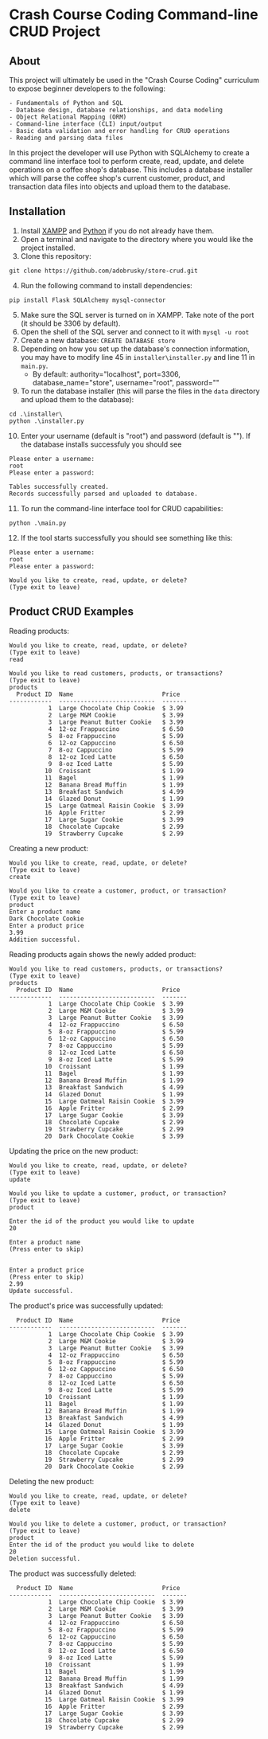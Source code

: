 # Crash Course Coding Command-line CRUD Project

## About

This project will ultimately be used in the "Crash Course Coding" curriculum to expose beginner developers to the following:

    - Fundamentals of Python and SQL
    - Database design, database relationships, and data modeling
    - Object Relational Mapping (ORM)
    - Command-line interface (CLI) input/output
    - Basic data validation and error handling for CRUD operations
    - Reading and parsing data files

In this project the developer will use Python with SQLAlchemy to create a command line interface tool to perform create, read, update, and delete operations on a coffee shop's database. This includes a database installer which will parse the coffee shop's current customer, product, and transaction data files into objects and upload them to the database.

## Installation

1. Install [XAMPP](https://www.apachefriends.org/download.html) and [Python](https://www.python.org/downloads/) if you do not already have them.
2. Open a terminal and navigate to the directory where you would like the project installed. 
3. Clone this repository: 
```
git clone https://github.com/adobrusky/store-crud.git
```
4. Run the following command to install dependencies:
```
pip install Flask SQLAlchemy mysql-connector
```
5. Make sure the SQL server is turned on in XAMPP. Take note of the port (it should be 3306 by default).
6. Open the shell of the SQL server and connect to it with `mysql -u root`
7. Create a new database: `CREATE DATABASE store`
8. Depending on how you set up the database's connection information, you may have to modify line 45 in `installer\installer.py` and line 11 in `main.py`. 
    - By default: authority="localhost", port=3306, database_name="store", username="root", password=""
9. To run the database installer (this will parse the files in the `data` directory and upload them to the database):
```
cd .\installer\
python .\installer.py
```
10. Enter your username (default is "root") and password (default is ""). If the database installs successfuly you should see
```
Please enter a username:
root
Please enter a password:

Tables successfully created.
Records successfully parsed and uploaded to database.
```
11. To run the command-line interface tool for CRUD capabilities:
```
python .\main.py
```
12. If the tool starts successfully you should see something like this:
```
Please enter a username:
root
Please enter a password:

Would you like to create, read, update, or delete?
(Type exit to leave)
```

## Product CRUD Examples

Reading products:
```
Would you like to create, read, update, or delete?
(Type exit to leave)
read

Would you like to read customers, products, or transactions?
(Type exit to leave)
products
  Product ID  Name                         Price
------------  ---------------------------  -------
           1  Large Chocolate Chip Cookie  $ 3.99
           2  Large M&M Cookie             $ 3.99
           3  Large Peanut Butter Cookie   $ 3.99
           4  12-oz Frappuccino            $ 6.50
           5  8-oz Frappuccino             $ 5.99
           6  12-oz Cappuccino             $ 6.50
           7  8-oz Cappuccino              $ 5.99
           8  12-oz Iced Latte             $ 6.50
           9  8-oz Iced Latte              $ 5.99
          10  Croissant                    $ 1.99
          11  Bagel                        $ 1.99
          12  Banana Bread Muffin          $ 1.99
          13  Breakfast Sandwich           $ 4.99
          14  Glazed Donut                 $ 1.99
          15  Large Oatmeal Raisin Cookie  $ 3.99
          16  Apple Fritter                $ 2.99
          17  Large Sugar Cookie           $ 3.99
          18  Chocolate Cupcake            $ 2.99
          19  Strawberry Cupcake           $ 2.99
```

Creating a new product:
```
Would you like to create, read, update, or delete?
(Type exit to leave)
create

Would you like to create a customer, product, or transaction?
(Type exit to leave)
product
Enter a product name
Dark Chocolate Cookie
Enter a product price
3.99
Addition successful.
```
Reading products again shows the newly added product:
```
Would you like to read customers, products, or transactions?
(Type exit to leave)
products
  Product ID  Name                         Price
------------  ---------------------------  -------
           1  Large Chocolate Chip Cookie  $ 3.99
           2  Large M&M Cookie             $ 3.99
           3  Large Peanut Butter Cookie   $ 3.99
           4  12-oz Frappuccino            $ 6.50
           5  8-oz Frappuccino             $ 5.99
           6  12-oz Cappuccino             $ 6.50
           7  8-oz Cappuccino              $ 5.99
           8  12-oz Iced Latte             $ 6.50
           9  8-oz Iced Latte              $ 5.99
          10  Croissant                    $ 1.99
          11  Bagel                        $ 1.99
          12  Banana Bread Muffin          $ 1.99
          13  Breakfast Sandwich           $ 4.99
          14  Glazed Donut                 $ 1.99
          15  Large Oatmeal Raisin Cookie  $ 3.99
          16  Apple Fritter                $ 2.99
          17  Large Sugar Cookie           $ 3.99
          18  Chocolate Cupcake            $ 2.99
          19  Strawberry Cupcake           $ 2.99
          20  Dark Chocolate Cookie        $ 3.99
```
Updating the price on the new product:
```
Would you like to create, read, update, or delete?
(Type exit to leave)
update

Would you like to update a customer, product, or transaction?
(Type exit to leave)
product

Enter the id of the product you would like to update
20

Enter a product name
(Press enter to skip)


Enter a product price
(Press enter to skip)
2.99
Update successful.
```
The product's price was successfully updated:
```
  Product ID  Name                         Price
------------  ---------------------------  -------
           1  Large Chocolate Chip Cookie  $ 3.99
           2  Large M&M Cookie             $ 3.99
           3  Large Peanut Butter Cookie   $ 3.99
           4  12-oz Frappuccino            $ 6.50
           5  8-oz Frappuccino             $ 5.99
           6  12-oz Cappuccino             $ 6.50
           7  8-oz Cappuccino              $ 5.99
           8  12-oz Iced Latte             $ 6.50
           9  8-oz Iced Latte              $ 5.99
          10  Croissant                    $ 1.99
          11  Bagel                        $ 1.99
          12  Banana Bread Muffin          $ 1.99
          13  Breakfast Sandwich           $ 4.99
          14  Glazed Donut                 $ 1.99
          15  Large Oatmeal Raisin Cookie  $ 3.99
          16  Apple Fritter                $ 2.99
          17  Large Sugar Cookie           $ 3.99
          18  Chocolate Cupcake            $ 2.99
          19  Strawberry Cupcake           $ 2.99
          20  Dark Chocolate Cookie        $ 2.99
```
Deleting the new product:
```
Would you like to create, read, update, or delete?
(Type exit to leave)
delete

Would you like to delete a customer, product, or transaction?
(Type exit to leave)
product
Enter the id of the product you would like to delete
20
Deletion successful.
```
The product was successfully deleted:
```
  Product ID  Name                         Price
------------  ---------------------------  -------
           1  Large Chocolate Chip Cookie  $ 3.99
           2  Large M&M Cookie             $ 3.99
           3  Large Peanut Butter Cookie   $ 3.99
           4  12-oz Frappuccino            $ 6.50
           5  8-oz Frappuccino             $ 5.99
           6  12-oz Cappuccino             $ 6.50
           7  8-oz Cappuccino              $ 5.99
           8  12-oz Iced Latte             $ 6.50
           9  8-oz Iced Latte              $ 5.99
          10  Croissant                    $ 1.99
          11  Bagel                        $ 1.99
          12  Banana Bread Muffin          $ 1.99
          13  Breakfast Sandwich           $ 4.99
          14  Glazed Donut                 $ 1.99
          15  Large Oatmeal Raisin Cookie  $ 3.99
          16  Apple Fritter                $ 2.99
          17  Large Sugar Cookie           $ 3.99
          18  Chocolate Cupcake            $ 2.99
          19  Strawberry Cupcake           $ 2.99
```